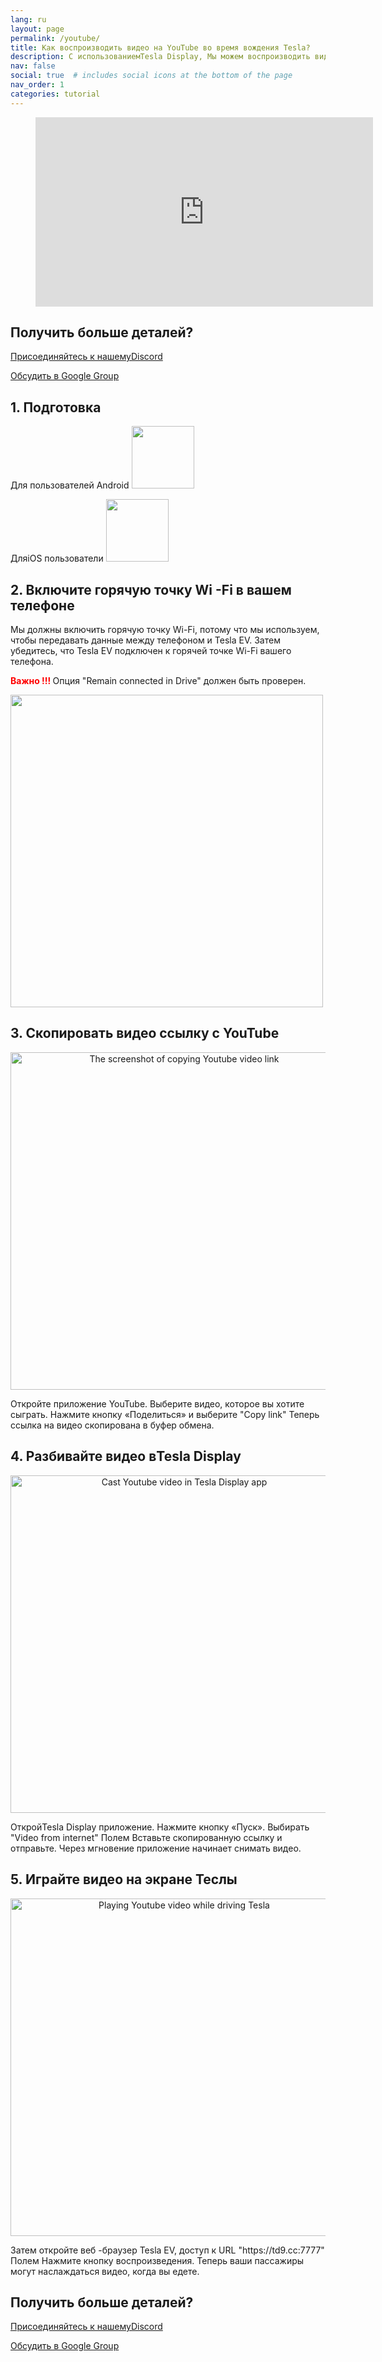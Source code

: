 ```yaml
---
lang: ru
layout: page
permalink: /youtube/
title: Как воспроизводить видео на YouTube во время вождения Tesla?
description: С использованиемTesla Display, Мы можем воспроизводить видео на YouTube для пассажиров на большом экране Теслы во время вождения.
nav: false
social: true  # includes social icons at the bottom of the page
nav_order: 1
categories: tutorial
---
```

<!-- _pages/youtube.md -->

<!-- blank line -->
<figure class= "video-container" >
  <iframe width= "540"  height= "303"  src= "https://www.youtube.com/embed/7sVn00ECFBw"  frameborder= "0"  allowfullscreen= "true" > </iframe>
</figure>
<!-- blank line -->

## Получить больше деталей?
<p> <a href = "https://discord.gg/Tvbs9uWcN9"  цель = "_blank" > Присоединяйтесь к нашемуDiscord</a> </p>
<p> <a href = "https://groups.google.com/g/tesla-display"  цель = "_blank" > Обсудить в Google Group </a> </p>

## 1. Подготовка
Для пользователей Android
<a id = "googleplay"  href = "https://play.google.com/store/apps/details?id=io.github.blackpill.tesladisplay&referrer=utm_source%3Dgithub%26utm_medium%3Dorganic" >
<img src= "/assets/img/google-play-badge.svg"  height= "100px" >
</a>

ДляiOS пользователи
<a id = "appstore"  href = "https://apps.apple.com/app/tesdisplay-screen-mirror/id6469987744" >
<img src= "/assets/img/app-store-badge.png"  height= "100px" >
</a>

## 2. Включите горячую точку Wi -Fi в вашем телефоне
<p> Мы должны включить горячую точку Wi-Fi, потому что мы используем, чтобы передавать данные между телефоном и Tesla EV.
Затем убедитесь, что Tesla EV подключен к горячей точке Wi-Fi вашего телефона. </P>
<p><span style= "color: red" > <b> Важно !!! </b></span> Опция "Remain connected in Drive"  должен быть проверен. </p>
<img src= "/assets/img/wifi-connected.jpg"  height= "500px" ></a>

## 3. Скопировать видео ссылку с YouTube
<p style= "text-align: center;" >
<img src= "/assets/img/youtube-share.png"  alt= "The screenshot of copying Youtube video link"  width= "540px" >
</p>
Откройте приложение YouTube.
Выберите видео, которое вы хотите сыграть.
Нажмите кнопку «Поделиться» и выберите "Copy link" 
Теперь ссылка на видео скопирована в буфер обмена.

## 4. Разбивайте видео вTesla Display
<p style= "text-align: center;" >
<img src= "/assets/img/video-internet.jpg"  alt= "Cast Youtube video in Tesla Display app"  width= "540px" >
</p>
ОткройTesla Display приложение.
Нажмите кнопку «Пуск».
Выбирать "Video from internet" Полем
Вставьте скопированную ссылку и отправьте.
Через мгновение приложение начинает снимать видео.

## 5. Играйте видео на экране Теслы
<p style= "text-align: center;" >
<img src= "/assets/img/youtube-play.jpg"  alt= "Playing Youtube video while driving Tesla"  width= "540px" >
</p>
Затем откройте веб -браузер Tesla EV, доступ к URL "https://td9.cc:7777" Полем
Нажмите кнопку воспроизведения.
Теперь ваши пассажиры могут наслаждаться видео, когда вы едете.

## Получить больше деталей?
<p> <a href = "https://discord.gg/Tvbs9uWcN9"  цель = "_blank" > Присоединяйтесь к нашемуDiscord</a> </p>
<p> <a href = "https://groups.google.com/g/tesla-display"  цель = "_blank" > Обсудить в Google Group </a> </p>


